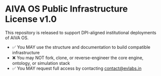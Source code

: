 # AIVA OS Public Infrastructure License v1.0

This repository is released to support DPI-aligned institutional deployments of AIVA OS.

- ✅ You MAY use the structure and documentation to build compatible infrastructure
- ❌ You may NOT fork, clone, or reverse-engineer the core engine, ontology, or simulation stack
- ✅ You MAY request full access by contacting contact@evlabs.in

